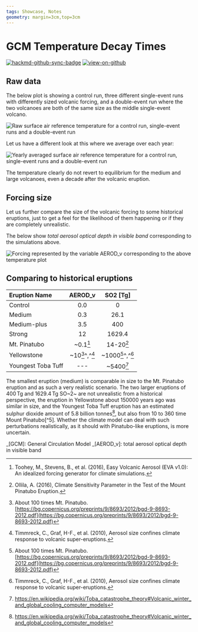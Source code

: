 ```yaml
---
tags: Showcase, Notes
geometry: margin=3cm,top=3cm
---
```


# GCM Temperature Decay Times

[![hackmd-github-sync-badge](https://hackmd.io/j4L-EIhRQqGdl5KmiIZ-_w/badge)](https://hackmd.io/@engeir/S1XVyfNC5)
[![view-on-github](https://img.shields.io/badge/View%20on-GitHub-yellowgreen)](https://github.com/engeir/hack-md-notes/blob/main/gcm_temperature_dacay.md)

## Raw data

The below plot is showing a control run, three different single-event runs with
differently sized volcanic forcing, and a double-event run where the two volcanoes are
both of the same size as the middle single-event volcano.

![Raw surface air reference temperature for a control run, single-event runs and a
double-event
run](https://raw.githubusercontent.com/engeir/hack-md-notes/fa58e16e7d510e15ffe8a589ad09984fb795e327/assets/pic/gcm-temperature-decay/temperature-decay-raw.png
"Raw surface air reference temperature for a control run, single-event runs and a
double-event run")

Let us have a different look at this where we average over each year:

![Yearly averaged surface air reference temperature for a control run, single-event runs
and a double-event
run](https://raw.githubusercontent.com/engeir/hack-md-notes/fa58e16e7d510e15ffe8a589ad09984fb795e327/assets/pic/gcm-temperature-decay/temperature-decay-avg.png
"Yearly averaged surface air reference temperature for a control run, single-event runs
and a double-event run")

The temperature clearly do not revert to equilibrium for the medium and large volcanoes,
even a decade after the volcanic eruption.

## Forcing size

Let us further compare the size of the volcanic forcing to some historical eruptions,
just to get a feel for the likelihood of them happening or if they are completely
unrealistic.

The below show _total aerosol optical depth in visible band_ corresponding to the
simulations above.

![Forcing represented by the variable AEROD_v corresponding to the above temperature
plot](https://raw.githubusercontent.com/engeir/hack-md-notes/9b9a0c0ec490b45097cd861e0a9b876363b9d11d/assets/pic/gcm-temperature-decay/temperature-decay-aerod_v.png
"Forcing represented by the variable AEROD_v corresponding to the above temperature
plot")

## Comparing to historical eruptions

| Eruption Name      |    AEROD_v     |     SO2 [Tg]     |
| :----------------- | :------------: | :--------------: |
| Control            |      0.0       |        0         |
| Medium             |      0.3       |       26.1       |
| Medium-plus        |      3.5       |       400        |
| Strong             |       12       |      1629.4      |
| Mt. Pinatubo       |    ~0.1[^1]    |    14-20[^2]     |
| Yellowstone        | ~10[^3]^,^[^4] | ~1000[^3]^,^[^4] |
| Youngest Toba Tuff |      ---       |   ~5400[^ytt]    |

The smallest eruption (medium) is comparable in size to the Mt. Pinatubo eruption and as
such a very realistic scenario. The two larger eruptions of $400\,\mathrm{Tg}$ and
$1629.4\,\mathrm{Tg}$ SO~2~ are not unrealistic from a historical perspective, the
eruption in Yellowstone about $150000$ years ago was similar in size, and the Youngest
Toba Tuff eruption has an estimated sulphur dioxide amount of 5.8 billion tonnes[^ytt],
but also from $10$ to $360$ time Mount Pinatubo[^5]. Whether the climate model can deal
with such perturbations realistically, as it should with Pinatubo-like eruptions, is
more uncertain.

_[GCM]: General Circulation Model
_[AEROD_v]: total aerosol optical depth in visible band

[^1]:
    Toohey, M., Stevens, B., et al. (2016), Easy Volcanic Aerosol (EVA v1.0): An
    idealized forcing generator for climate simulations.

[^2]:
    Ollila, A. (2016), Climate Sensitivity Parameter in the Test of the Mount Pinatubo
    Eruption.

[^3]:
    About 100 times Mt. Pinatubo.
    [https://bg.copernicus.org/preprints/9/8693/2012/bgd-9-8693-2012.pdf](https://bg.copernicus.org/preprints/9/8693/2012/bgd-9-8693-2012.pdf)

[^4]:
    Timmreck, C., Graf, H-F., et al. (2010), Aerosol size confines climate response to
    volcanic super-eruptions.

[^ytt]: https://en.wikipedia.org/wiki/Toba_catastrophe_theory#Volcanic_winter_and_global_cooling_computer_models
